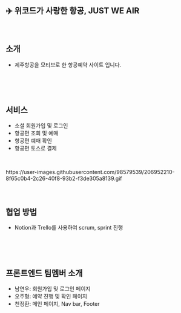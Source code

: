 ## :airplane: 위코드가 사랑한 항공, JUST WE AIR
<br />

## 소개
- 제주항공을 모티브로 한 항공예약 사이트 입니다.
<br />
<br />
<br />

## 서비스
- 소셜 회원가입 및 로그인 <br />
- 항공편 조회 및 예매<br />
- 항공편 예매 확인<br />
- 항공편 토스로 결제
<br />
<p align="center>
<img src="https://user-images.githubusercontent.com/98579539/206952210-8f65c0b4-2c26-40f8-93b2-f3de305a8139.gif">
</p>
https://user-images.githubusercontent.com/98579539/206952210-8f65c0b4-2c26-40f8-93b2-f3de305a8139.gif
<br />
<br />
<br />

## 협업 방법
- Notion과 Trello를 사용하여 scrum, sprint 진행 <br />
<br />
<br />
<br />

## 프론트엔드 팀멤버 소개
- 남연우: 회원가입 및 로그인 페이지<br />
- 오주형: 예약 진행 및 확인 페이지<br />
- 천정환: 메인 페이지, Nav bar, Footer
